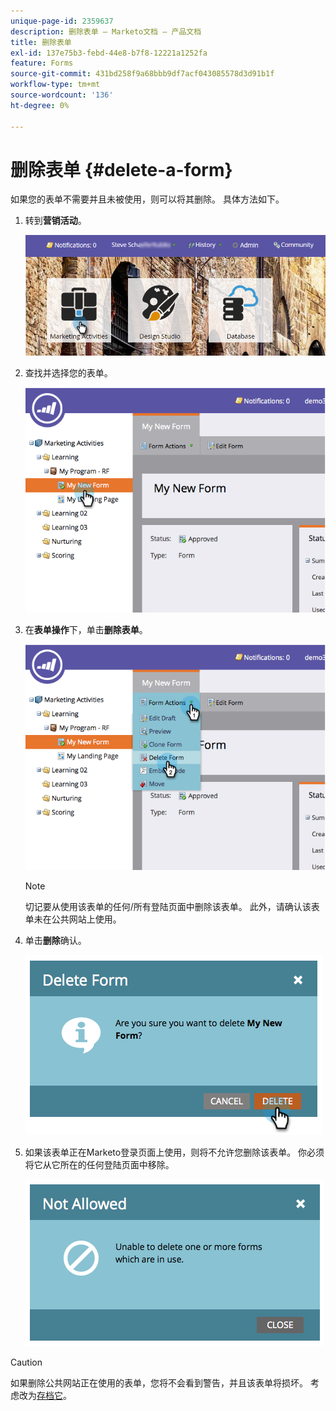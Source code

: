 ```yaml
---
unique-page-id: 2359637
description: 删除表单 — Marketo文档 — 产品文档
title: 删除表单
exl-id: 137e75b3-febd-44e8-b7f8-12221a1252fa
feature: Forms
source-git-commit: 431bd258f9a68bbb9df7acf043085578d3d91b1f
workflow-type: tm+mt
source-wordcount: '136'
ht-degree: 0%

---
```


# 删除表单 {#delete-a-form}

如果您的表单不需要并且未被使用，则可以将其删除。 具体方法如下。

1. 转到&#x200B;**营销活动**。

   ![](assets/login-marketing-activities-3.png)

1. 查找并选择您的表单。

   ![](assets/image2014-9-15-12-3a1-3a18.png)

1. 在&#x200B;**表单操作**&#x200B;下，单击&#x200B;**删除表单**。

   ![](assets/image2014-9-15-12-3a1-3a27.png)

   >[!NOTE]
   >
   >切记要从使用该表单的任何/所有登陆页面中删除该表单。 此外，请确认该表单未在公共网站上使用。

1. 单击&#x200B;**删除**&#x200B;确认。

   ![](assets/image2014-9-15-12-3a1-3a37.png)

1. 如果该表单正在Marketo登录页面上使用，则将不允许您删除该表单。 你必须将它从它所在的任何登陆页面中移除。

   ![](assets/image2014-9-15-12-3a1-3a44.png)

>[!CAUTION]
>
>如果删除公共网站正在使用的表单，您将不会看到警告，并且该表单将损坏。 考虑改为[存档它](/help/marketo/product-docs/email-marketing/drip-nurturing/using-stream-content/archive-and-unarchive-stream-content.md)。

